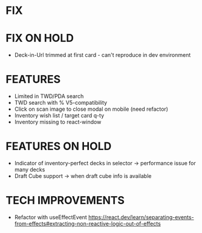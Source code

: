 # FIX

# FIX ON HOLD
- Deck-in-Url trimmed at first card - can't reproduce in dev environment

# FEATURES
- Limited in TWD/PDA search
- TWD search with % V5-compatibility
- Click on scan image to close modal on mobile (need refactor)
- Inventory wish list / target card q-ty
- Inventory missing to react-window

# FEATURES ON HOLD
- Indicator of inventory-perfect decks in selector -> performance issue for many decks
- Draft Cube support -> when draft cube info is available

# TECH IMPROVEMENTS
- Refactor with useEffectEvent https://react.dev/learn/separating-events-from-effects#extracting-non-reactive-logic-out-of-effects
